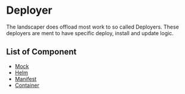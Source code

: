# Deployer

The landscaper does offload most work to so called Deployers.
These deployers are ment to have specific deploy, install and update logic.

## List of Component

- [Mock](mock.md)
- [Helm](helm.md)
- [Manifest](manifest.md)
- [Container](container.md)